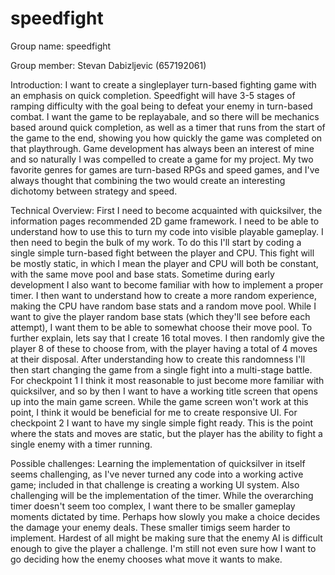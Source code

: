 # speedfight
Group name: speedfight

Group member: Stevan Dabizljevic (657192061)

Introduction: I want to create a singleplayer turn-based fighting game with an emphasis on quick completion. Speedfight will have 3-5 stages of ramping difficulty with the goal being to defeat your enemy in turn-based combat. I want the game to be replayabale, and so there will be mechanics based around quick completion, as well as a timer that runs from the start of the game to the end, showing you how quickly the game was completed on that playthrough. Game development has always been an interest of mine and so naturally I was compelled to create a game for my project. My two favorite genres for games are turn-based RPGs and speed games, and I've always thought that combining the two would create an interesting dichotomy between strategy and speed.

Technical Overview: First I need to become acquainted with quicksilver, the information pages recommended 2D game framework. I need to be able to understand how to use this to turn my code into visible playable gameplay. I then need to begin the bulk of my work. To do this I'll start by coding a single simple turn-based fight between the player and CPU. This fight will be mostly static, in which I mean the player and CPU will both be constant, with the same move pool and base stats. Sometime during early development I also want to become familiar with how to implement a proper timer. I then want to understand how to create a more random experience, making the CPU have random base stats and a random move pool. While I want to give the player random base stats (which they'll see before each attempt), I want them to be able to somewhat choose their move pool. To further explain, lets say that I create 16 total moves. I then randomly give the player 8 of these to choose from, with the player having a total of 4 moves at their disposal. After understanding how to create this randomness I'll then start changing the game from a single fight into a multi-stage battle. 
For checkpoint 1 I think it most reasonable to just become more familiar with quicksilver, and so by then I want to have a working title screen that opens up into the main game screen. While the game screen won't work at this point, I think it would be beneficial for me to create responsive UI. 
For checkpoint 2 I want to have my single simple fight ready. This is the point where the stats and moves are static, but the player has the ability to fight a single enemy with a timer running. 

Possible challenges: Learning the implementation of quicksilver in itself seems challenging, as I've never turned any code into a working active game; included in that challenge is creating a working UI system. Also challenging will be the implementation of the timer. While the overarching timer doesn't seem too complex, I want there to be smaller gameplay moments dictated by time. Perhaps how slowly you make a choice decides the damage your enemy deals. These smaller timigs seem harder to implement. Hardest of all might be making sure that the enemy AI is difficult enough to give the player a challenge. I'm still not even sure how I want to go deciding how the enemy chooses what move it wants to make.